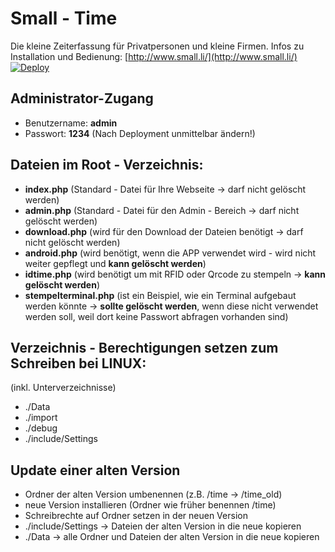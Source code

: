 # Small - Time
Die kleine Zeiterfassung für Privatpersonen und kleine Firmen.
Infos zu Installation und Bedienung: [http://www.small.li/](http://www.small.li/)
[![Deploy](https://www.herokucdn.com/deploy/button.svg)](https://heroku.com/deploy)

## Administrator-Zugang
* Benutzername: <b>admin</b>
* Passwort: <b>1234</b> (Nach Deployment unmittelbar ändern!)

## Dateien im Root - Verzeichnis:

* <b>index.php</b> (Standard - Datei für Ihre Webseite -> darf nicht gelöscht werden)
* <b>admin.php</b> (Standard - Datei für den Admin - Bereich -> darf nicht gelöscht werden)
* <b>download.php</b> (wird für den Download der Dateien benötigt -> darf nicht gelöscht werden)
* <b>android.php</b> (wird benötigt, wenn die APP verwendet wird - wird nicht weiter gepflegt und <b>kann gelöscht werden</b>)
* <b>idtime.php</b> (wird benötigt um mit RFID oder Qrcode zu stempeln -> <b>kann gelöscht werden</b>)
* <b>stempelterminal.php</b> (ist ein Beispiel, wie ein Terminal aufgebaut werden könnte -> <b>sollte gelöscht werden</b>, wenn diese nicht verwendet werden soll, weil dort keine Passwort abfragen vorhanden sind)

## Verzeichnis - Berechtigungen setzen zum Schreiben bei LINUX: 
(inkl. Unterverzeichnisse)
* ./Data
* ./import
* ./debug
* ./include/Settings

## Update einer alten Version
* Ordner der alten Version umbenennen (z.B. /time -> /time_old)
* neue Version installieren (Ordner wie früher benennen /time)
* Schreibrechte auf Ordner setzen in der neuen Version
* ./include/Settings -> Dateien der alten Version in die neue kopieren
* ./Data -> alle Ordner und Dateien der alten Version in die neue kopieren